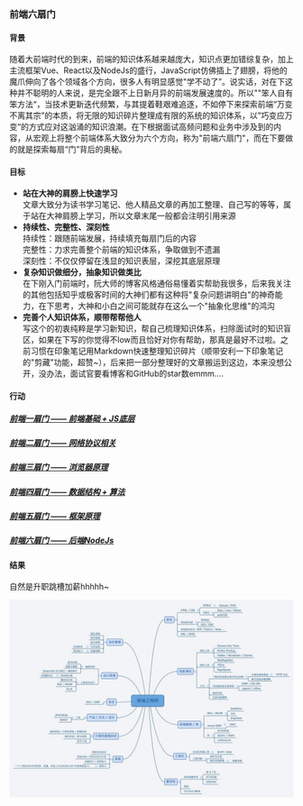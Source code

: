 ### 前端六扇门

#### 背景  
随着大前端时代的到来，前端的知识体系越来越庞大，知识点更加错综复杂，加上主流框架Vue、React以及NodeJs的盛行，JavaScript仿佛插上了翅膀，将他的魔爪伸向了各个领域各个方向，很多人有明显感觉"学不动了”。说实话，对在下这种并不聪明的人来说，是完全跟不上日新月异的前端发展速度的。所以""笨人自有笨方法“，当技术更新迭代频繁，与其提着鞋艰难追逐，不如停下来探索前端“万变不离其宗”的本质，将无限的知识碎片整理成有限的系统的知识体系，以”巧变应万变“的方式应对这汹涌的知识浪潮。在下根据面试高频问题和业务中涉及到的内容，从宏观上将整个前端体系大致分为六个方向，称为"前端六扇门"，而在下要做的就是探索每扇“门”背后的奥秘。



#### 目标

- **站在大神的肩膀上快速学习**  
  文章大致分为读书学习笔记、他人精品文章的再加工整理、自己写的等等，属于站在大神肩膀上学习，所以文章末尾一般都会注明引用来源
- **持续性、完整性、深刻性**  
  持续性：跟随前端发展，持续填充每扇门后的内容  
  完整性：力求完善整个前端的知识体系，争取做到不遗漏  
  深刻性：不仅仅停留在浅显的知识表层，深挖其底层原理
- **复杂知识做细分，抽象知识做类比**  
  在下刚入门前端时，阮大师的博客风格通俗易懂着实帮助我很多，后来我关注的其他包括知乎或极客时间的大神们都有这种将"复杂问题讲明白"的神奇能力，在下思考，大神和小白之间可能就存在这么一个"抽象化思维"的鸿沟
- **完善个人知识体系，顺带帮帮他人**  
  写这个的初衷纯粹是学习新知识，帮自己梳理知识体系，扫除面试时的知识盲区，如果在下写的你觉得不low而且恰好对你有帮助，那真是最好不过啦。之前习惯在印象笔记用Markdown快速整理知识碎片（顺带安利一下印象笔记的"剪藏"功能，超赞~），后来把一部分整理好的文章搬运到这边，本来没想公开，没办法，面试官要看博客和GitHub的star数emmm....
  
  

#### 行动

##### [**前端一扇门** —— 前端基础 + JS底层](/Doors/First-Door)

##### [**前端二扇门** —— 网络协议相关](/Doors//Second-Door)

##### [**前端三扇门** —— 浏览器原理](/Doors//Third-Door)

##### [**前端四扇门** —— 数据结构 + 算法](/Doors//Fourth-Door)

##### [**前端五扇门** —— 框架原理](/Doors//Fifth-Door)

##### [**前端六扇门** —— 后端NodeJs](/Doors//Sixth-Door)



#### 结果 

自然是升职跳槽加薪hhhhh~


![ability](/img/frontend-ability.jpg)
